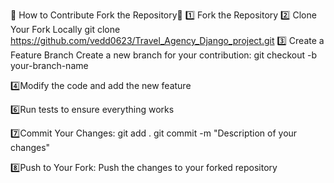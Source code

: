 🌟 How to Contribute Fork the Repository🌟
1️⃣ Fork the Repository
2️⃣ Clone Your Fork Locally
git clone https://github.com/vedd0623/Travel_Agency_Django_project.git
3️⃣ Create a Feature Branch
Create a new branch for your contribution: git checkout -b your-branch-name

4️⃣Modify the code and add the new feature 

6️⃣Run tests to ensure everything works

7️⃣Commit Your Changes:
git add .
git commit -m "Description of your changes"

8️⃣Push to Your Fork:
Push the changes to your forked repository



 
 
